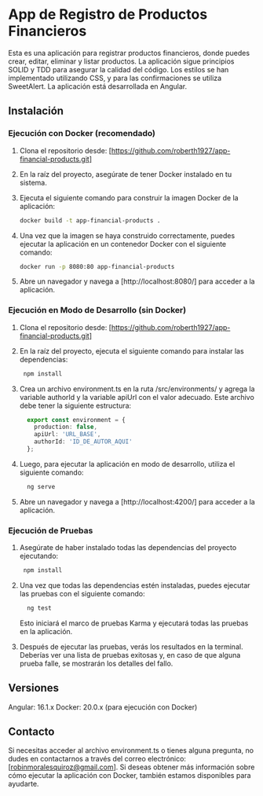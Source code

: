 # App de Registro de Productos Financieros
Esta es una aplicación para registrar productos financieros, donde puedes crear, editar, eliminar y listar productos. La aplicación sigue principios SOLID y TDD para asegurar la calidad del código. Los estilos se han implementado utilizando CSS, y para las confirmaciones se utiliza SweetAlert. La aplicación está desarrollada en Angular.

## Instalación
### Ejecución con Docker (recomendado)
1. Clona el repositorio desde: [https://github.com/roberth1927/app-financial-products.git]
2. En la raíz del proyecto, asegúrate de tener Docker instalado en tu sistema.
3. Ejecuta el siguiente comando para construir la imagen Docker de la aplicación:

    ```bash
    docker build -t app-financial-products .
    ```
4.  Una vez que la imagen se haya construido correctamente, puedes ejecutar la aplicación en un contenedor Docker con el siguiente comando:
   
    ```bash
    docker run -p 8080:80 app-financial-products
     ```

5.  Abre un navegador y navega a [http://localhost:8080/] para acceder a la aplicación.

### Ejecución en Modo de Desarrollo (sin Docker)
1. Clona el repositorio desde: [https://github.com/roberth1927/app-financial-products.git]

2. En la raíz del proyecto, ejecuta el siguiente comando para instalar las dependencias:
   ```bash
    npm install
     ```
3. Crea un archivo environment.ts en la ruta /src/environments/ y agrega la variable authorId y la variable apiUrl con el valor adecuado. Este archivo debe tener la siguiente estructura:

     ```typescript
       export const environment = {
         production: false,
         apiUrl: 'URL_BASE',
         authorId: 'ID_DE_AUTOR_AQUI'
       };
    ```
4. Luego, para ejecutar la aplicación en modo de desarrollo, utiliza el siguiente comando:
   
      ```bash
        ng serve
    ```
   
5. Abre un navegador y navega a [http://localhost:4200/] para acceder a la aplicación.

### Ejecución de Pruebas
1. Asegúrate de haber instalado todas las dependencias del proyecto ejecutando:
   ```bash
    npm install
     ```

2. Una vez que todas las dependencias estén instaladas, puedes ejecutar las pruebas con el siguiente comando:
      ```bash
        ng test
    ```
    Esto iniciará el marco de pruebas Karma y ejecutará todas las pruebas en la aplicación.

3. Después de ejecutar las pruebas, verás los resultados en la terminal. Deberías ver una lista de pruebas exitosas y, en caso de que alguna prueba falle, se mostrarán los detalles del fallo.


## Versiones
Angular: 16.1.x
Docker: 20.0.x (para ejecución con Docker)


## Contacto

Si necesitas acceder al archivo environment.ts o tienes alguna pregunta, no dudes en contactarnos a través del correo electrónico: [robinmoralesquiroz@gmail.com]. Si deseas obtener más información sobre cómo ejecutar la aplicación con Docker, también estamos disponibles para ayudarte.
